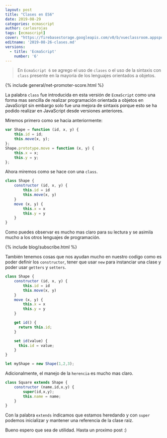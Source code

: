 ```yaml
---
layout: post
title: "Clases en ES6"
date: 2019-08-29
categories: ecmascript
author: carlosrojas
tags: [ecmascript]
cover: "https://firebasestorage.googleapis.com/v0/b/vueclassroom.appspot.com/o/2018-12-27-intro-es6%2Fecmascript.png?alt=media&token=335db467-ce9e-4e06-9a2d-fc86a785df0b"
editname: '2019-08-26-clases.md'
versions:
  - title: 'EcmaScript'
    number: '6'
---
```


> En `EcmaScript 6` se agrego el uso de `clases` o el uso de la sintaxis con `class` presente en la mayoria de los lenguajes orientados a objetos.

<amp-img width="1024" height="450" layout="responsive" src="https://firebasestorage.googleapis.com/v0/b/vueclassroom.appspot.com/o/2018-12-27-intro-es6%2Fecmascript.png?alt=media&token=335db467-ce9e-4e06-9a2d-fc86a785df0b"></amp-img>

{% include general/net-promoter-score.html %} 

La palabra `class` fue introducida en esta versión de `EcmaScript` como una forma mas sencilla de realizar programación orientada a objetos en JavaScript sin embargo solo fue una mejora de sintaxis porque esto se ha podido realizar en JavaScript desde versiones anteriores.

Miremos primero como se hacia anteriormente:

```js
var Shape = function (id, x, y) {
    this.id = id;
    this.move(x, y);
};
Shape.prototype.move = function (x, y) {
    this.x = x;
    this.y = y;
};
```

Ahora miremos como se hace con una `class`.

```js
class Shape {
    constructor (id, x, y) {
        this.id = id
        this.move(x, y)
    }
    move (x, y) {
        this.x = x
        this.y = y
    }
}
```

Como puedes observar es mucho mas claro para su lectura y se asimila mucho a los otros lenguajes de programación.

{% include blog/subscribe.html %}

También tenemos cosas que nos ayudan mucho en nuestro codigo como es poder definir los `constructor`, tener que usar `new` para instanciar una clase y poder usar `getters` y `setters`.

```js
class Shape {
    constructor (id, x, y) {
        this.id = id
        this.move(x, y)
    }
    move (x, y) {
        this.x = x
        this.y = y
    }

    get id() {
      return this.id;
    }

    set id(value) {
      this.id = value;
    }
}
```

```js
let myShape = new Shape(1,2,3);
```

Adicionalmente, el manejo de la `herencia` es mucho mas claro.

```js
class Square extends Shape {
    constructor (name,id,x,y) {
        super(id,x,y);
        this.name = name;
    }
}
```

Con la palabra `extends` indicamos que estamos heredando y con `super` podemos inicializar y mantener una referencia de la clase raiz.

Bueno espero que sea de utilidad. Hasta un proximo post :)